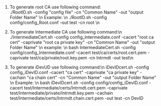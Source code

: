 1. To generate root CA use following command:\
./RootID.sh -config "config file" -cn "Common Name" -out "output Folder Name" \n
Example: \n
./RootID.sh -config config/config_Root.conf -out test -cn root \n

2. To generate Intermediate CA use following command:\n
./IntermediateCert.sh -config config_Intermediate.conf -cacert "root ca cert" -caprivate "root ca private key" -cn "Common Name" -out "output Folder Name" \n
example: \n
bash IntermediateCert.sh -config config/config_Intermediate.conf -cacert test/ca/certs/root.cert.pem -caprivate test/ca/private/root.key.pem -cn Intrmdt -out test\n

3. To generate iDevUD use following command:\n
iDevIDcert.sh -config config_iDevID.conf -cacert "ca cert" -caprivate "ca private key" -cachain "ca chain cert" -cn "Common Name" -out "output Folder Name" \n
Example: \n
bash iDevIDcert.sh -config config/config_iDevID.conf -cacert test/Intermediate/certs/Intrmdt.cert.pem -caprivate test/Intermediate/private/Intrmdt.key.pem -cachain test/Intermediate/certs/Intrmdt.chain.cert.pem -out test -cn DevID


